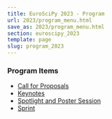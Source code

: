 ```yaml
---
title: EuroSciPy 2023 - Program
url: 2023/program_menu.html
save_as: 2023/program_menu.html
section: euroscipy_2023
template: page
slug: program_2023
---
```


### Program Items

- [Call for Proposals](program.html)
- [Keynotes](keynotes.html)
- [Spotlight and Poster Session](poster_session.html)
- [Sprint](sprint.html)

